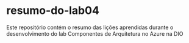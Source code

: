 # resumo-do-lab04
Este repositório contém o resumo das lições aprendidas durante o desenvolvimento do lab Componentes de Arquitetura no Azure na DIO
